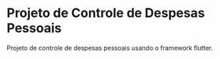 # Projeto de Controle de Despesas Pessoais

Projeto de controle de despesas pessoais usando o framework flutter.
